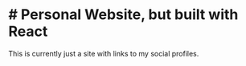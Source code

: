 # # Personal Website, but built with React

This is currently just a site with links to my social profiles.
